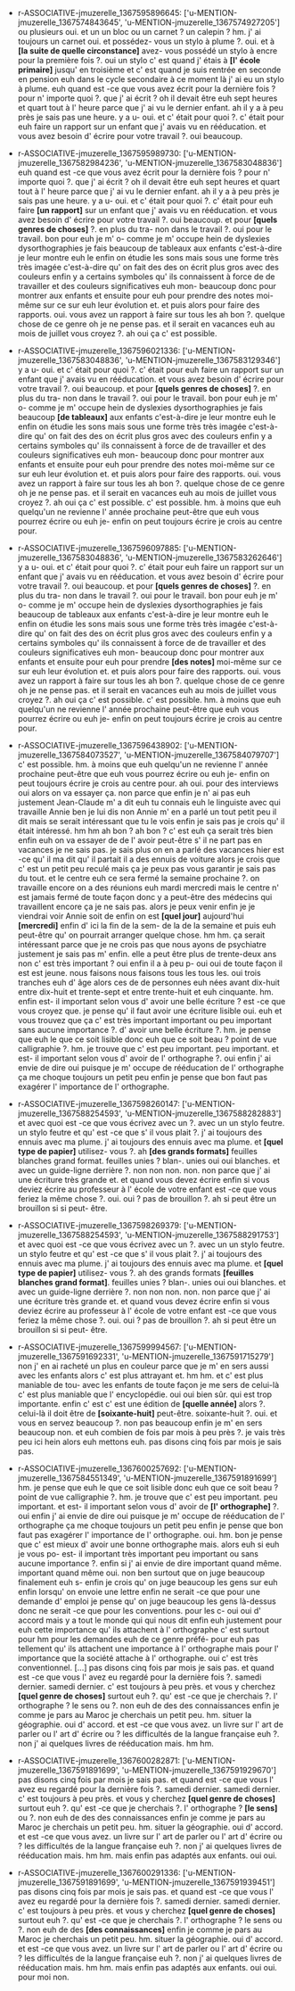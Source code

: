  * r-ASSOCIATIVE-jmuzerelle_1367595896645: ['u-MENTION-jmuzerelle_1367574843645', 'u-MENTION-jmuzerelle_1367574927205']
	ou plusieurs oui.
	 et un un bloc ou un carnet ? un calepin ? hm.
	 j' ai toujours un carnet oui.
	 et possédez- vous un stylo à plume ?.
	 oui.
	 et à **[la suite de quelle circonstance]** avez- vous possédé un stylo à encre pour la première fois ?.
	 oui un stylo c' est quand j' étais à **[l' école primaire]** jusqu' en troisième et c' est quand je suis rentrée en seconde en pension euh dans le cycle secondaire à ce moment là j' ai eu un stylo à plume.
	 euh quand est -ce que vous avez écrit pour la dernière fois ? pour n' importe quoi ?.
	 que j' ai écrit ? oh il devait être euh sept heures et quart tout à l' heure parce que j' ai vu le dernier enfant.
	 ah il y a à peu près je sais pas une heure.
	 y a u- oui.
	 et c' était pour quoi ?.
	 c' était pour euh faire un rapport sur un enfant que j' avais vu en rééducation.
	 et vous avez besoin d' écrire pour votre travail ?.
	 oui beaucoup.
	
 * r-ASSOCIATIVE-jmuzerelle_1367595989730: ['u-MENTION-jmuzerelle_1367582984236', 'u-MENTION-jmuzerelle_1367583048836']
	euh quand est -ce que vous avez écrit pour la dernière fois ? pour n' importe quoi ?.
	 que j' ai écrit ? oh il devait être euh sept heures et quart tout à l' heure parce que j' ai vu le dernier enfant.
	 ah il y a à peu près je sais pas une heure.
	 y a u- oui.
	 et c' était pour quoi ?.
	 c' était pour euh faire **[un rapport]** sur un enfant que j' avais vu en rééducation.
	 et vous avez besoin d' écrire pour votre travail ?.
	 oui beaucoup.
	 et pour **[quels genres de choses]** ?.
	 en plus du tra- non dans le travail ?.
	 oui pour le travail.
	 bon pour euh je m' o- comme je m' occupe hein de dyslexies dysorthographies je fais beaucoup de tableaux aux enfants c'est-à-dire je leur montre euh le enfin on étudie les sons mais sous une forme très très imagée c'est-à-dire qu' on fait des des on écrit plus gros avec des couleurs enfin y a certains symboles qu' ils connaissent à force de de travailler et des couleurs significatives euh mon- beaucoup donc pour montrer aux enfants et ensuite pour euh pour prendre des notes moi-même sur ce sur euh leur évolution et.
	 et puis alors pour faire des rapports.
	 oui.
	 vous avez un rapport à faire sur tous les ah bon ?.
	 quelque chose de ce genre oh je ne pense pas.
	 et il serait en vacances euh au mois de juillet vous croyez ?.
	 ah oui ça c' est possible.
	
 * r-ASSOCIATIVE-jmuzerelle_1367596021336: ['u-MENTION-jmuzerelle_1367583048836', 'u-MENTION-jmuzerelle_1367583129346']
	y a u- oui.
	 et c' était pour quoi ?.
	 c' était pour euh faire un rapport sur un enfant que j' avais vu en rééducation.
	 et vous avez besoin d' écrire pour votre travail ?.
	 oui beaucoup.
	 et pour **[quels genres de choses]** ?.
	 en plus du tra- non dans le travail ?.
	 oui pour le travail.
	 bon pour euh je m' o- comme je m' occupe hein de dyslexies dysorthographies je fais beaucoup **[de tableaux]** aux enfants c'est-à-dire je leur montre euh le enfin on étudie les sons mais sous une forme très très imagée c'est-à-dire qu' on fait des des on écrit plus gros avec des couleurs enfin y a certains symboles qu' ils connaissent à force de de travailler et des couleurs significatives euh mon- beaucoup donc pour montrer aux enfants et ensuite pour euh pour prendre des notes moi-même sur ce sur euh leur évolution et.
	 et puis alors pour faire des rapports.
	 oui.
	 vous avez un rapport à faire sur tous les ah bon ?.
	 quelque chose de ce genre oh je ne pense pas.
	 et il serait en vacances euh au mois de juillet vous croyez ?.
	 ah oui ça c' est possible.
	 c' est possible.
	 hm.
	 à moins que euh quelqu'un ne revienne l' année prochaine peut-être que euh vous pourrez écrire ou euh je- enfin on peut toujours écrire je crois au centre pour.
	
 * r-ASSOCIATIVE-jmuzerelle_1367596097885: ['u-MENTION-jmuzerelle_1367583048836', 'u-MENTION-jmuzerelle_1367583262646']
	y a u- oui.
	 et c' était pour quoi ?.
	 c' était pour euh faire un rapport sur un enfant que j' avais vu en rééducation.
	 et vous avez besoin d' écrire pour votre travail ?.
	 oui beaucoup.
	 et pour **[quels genres de choses]** ?.
	 en plus du tra- non dans le travail ?.
	 oui pour le travail.
	 bon pour euh je m' o- comme je m' occupe hein de dyslexies dysorthographies je fais beaucoup de tableaux aux enfants c'est-à-dire je leur montre euh le enfin on étudie les sons mais sous une forme très très imagée c'est-à-dire qu' on fait des des on écrit plus gros avec des couleurs enfin y a certains symboles qu' ils connaissent à force de de travailler et des couleurs significatives euh mon- beaucoup donc pour montrer aux enfants et ensuite pour euh pour prendre **[des notes]** moi-même sur ce sur euh leur évolution et.
	 et puis alors pour faire des rapports.
	 oui.
	 vous avez un rapport à faire sur tous les ah bon ?.
	 quelque chose de ce genre oh je ne pense pas.
	 et il serait en vacances euh au mois de juillet vous croyez ?.
	 ah oui ça c' est possible.
	 c' est possible.
	 hm.
	 à moins que euh quelqu'un ne revienne l' année prochaine peut-être que euh vous pourrez écrire ou euh je- enfin on peut toujours écrire je crois au centre pour.
	
 * r-ASSOCIATIVE-jmuzerelle_1367596438902: ['u-MENTION-jmuzerelle_1367584073527', 'u-MENTION-jmuzerelle_1367584079707']
	c' est possible.
	 hm.
	 à moins que euh quelqu'un ne revienne l' année prochaine peut-être que euh vous pourrez écrire ou euh je- enfin on peut toujours écrire je crois au centre pour.
	 ah oui.
	 pour des interviews oui alors on va essayer ça.
	 non parce que enfin je n' ai pas euh justement Jean-Claude m' a dit euh tu connais euh le linguiste avec qui travaille Annie ben je lui dis non Annie m' en a parlé un tout petit peu il dit mais se serait intéressant que tu le vois enfin je sais pas je crois qu' il était intéressé.
	 hm hm ah bon ? ah bon ? c' est euh ça serait très bien enfin euh on va essayer de de l' avoir peut-être s' il ne part pas en vacances je ne sais pas.
	 je sais plus on en a parlé des vacances hier est -ce qu' il ma dit qu' il partait il a des ennuis de voiture alors je crois que c' est un petit peu reculé mais ça je peux pas vous garantir je sais pas du tout.
	 et le centre euh ce sera fermé la semaine prochaine ?.
	 on travaille encore on a des réunions euh mardi mercredi mais le centre n' est jamais fermé de toute façon donc y a peut-être des médecins qui travaillent encore ça je ne sais pas.
	 alors je peux venir enfin je je viendrai voir Annie soit de enfin on est **[quel jour]** aujourd'hui **[mercredi]** enfin d' ici la fin de la sem- de la de la semaine et puis euh peut-être qu' on pourrait arranger quelque chose.
	 hm hm.
	 ça serait intéressant parce que je ne crois pas que nous ayons de psychiatre justement je sais pas m' enfin.
	 elle a peut être plus de trente-deux ans non c' est très important ? oui enfin il a à peu p- oui oui de toute façon il est est jeune.
	 nous faisons nous faisons tous les tous les.
	 oui trois tranches euh d' âge alors ces de de personnes euh nées avant dix-huit entre dix-huit et trente-sept et entre trente-huit et euh cinquante.
	 hm.
	 enfin est- il important selon vous d' avoir une belle écriture ? est -ce que vous croyez que.
	 je pense qu' il faut avoir une écriture lisible oui.
	 euh et vous trouvez que ça c' est très important important ou peu important sans aucune importance ?.
	 d' avoir une belle écriture ?.
	 hm.
	 je pense que euh le que ce soit lisible donc euh que ce soit beau ? point de vue calligraphie ?.
	 hm.
	 je trouve que c' est peu important.
	 peu important.
	 et est- il important selon vous d' avoir de l' orthographe ?.
	 oui enfin j' ai envie de dire oui puisque je m' occupe de rééducation de l' orthographe ça me choque toujours un petit peu enfin je pense que bon faut pas exagérer l' importance de l' orthographe.
	
 * r-ASSOCIATIVE-jmuzerelle_1367598260147: ['u-MENTION-jmuzerelle_1367588254593', 'u-MENTION-jmuzerelle_1367588282883']
	et avec quoi est -ce que vous écrivez avec un ?.
	 avec un un stylo feutre.
	 un stylo feutre et qu' est -ce que s' il vous plait ?.
	 j' ai toujours des ennuis avec ma plume.
	 j' ai toujours des ennuis avec ma plume.
	 et **[quel type de papier]** utilisez- vous ?.
	 ah **[des grands formats]** feuilles blanches grand format.
	 feuilles unies ? blan-.
	 unies oui oui blanches.
	 et avec un guide-ligne derrière ?.
	 non non non.
	 non.
	 non parce que j' ai une écriture très grande et.
	 et quand vous devez écrire enfin si vous deviez écrire au professeur à l' école de votre enfant est -ce que vous feriez la même chose ?.
	 oui.
	 oui ? pas de brouillon ?.
	 ah si peut être un brouillon si si peut- être.
	
 * r-ASSOCIATIVE-jmuzerelle_1367598269379: ['u-MENTION-jmuzerelle_1367588254593', 'u-MENTION-jmuzerelle_1367588291753']
	et avec quoi est -ce que vous écrivez avec un ?.
	 avec un un stylo feutre.
	 un stylo feutre et qu' est -ce que s' il vous plait ?.
	 j' ai toujours des ennuis avec ma plume.
	 j' ai toujours des ennuis avec ma plume.
	 et **[quel type de papier]** utilisez- vous ?.
	 ah des grands formats **[feuilles blanches grand format]**.
	 feuilles unies ? blan-.
	 unies oui oui blanches.
	 et avec un guide-ligne derrière ?.
	 non non non.
	 non.
	 non parce que j' ai une écriture très grande et.
	 et quand vous devez écrire enfin si vous deviez écrire au professeur à l' école de votre enfant est -ce que vous feriez la même chose ?.
	 oui.
	 oui ? pas de brouillon ?.
	 ah si peut être un brouillon si si peut- être.
	
 * r-ASSOCIATIVE-jmuzerelle_1367599994567: ['u-MENTION-jmuzerelle_1367591692331', 'u-MENTION-jmuzerelle_1367591715279']
	non j' en ai racheté un plus en couleur parce que je m' en sers aussi avec les enfants alors c' est plus attrayant et.
	 hm hm.
	 et c' est plus maniable de tou- avec les enfants de toute façon je me sers de celui-là c' est plus maniable que l' encyclopédie.
	 oui oui bien sûr.
	 qui est trop importante.
	 enfin c' est c' est une édition de **[quelle année]** alors ?.
	 celui-là il doit être de **[soixante-huit]** peut-être.
	 soixante-huit ?.
	 oui.
	 et vous en servez beaucoup ?.
	 non pas beaucoup enfin je m' en sers beaucoup non.
	 et euh combien de fois par mois à peu près ?.
	 je vais très peu ici hein alors euh mettons euh.
	 pas disons cinq fois par mois je sais pas.
	
 * r-ASSOCIATIVE-jmuzerelle_1367600257692: ['u-MENTION-jmuzerelle_1367584551349', 'u-MENTION-jmuzerelle_1367591891699']
	hm.
	 je pense que euh le que ce soit lisible donc euh que ce soit beau ? point de vue calligraphie ?.
	 hm.
	 je trouve que c' est peu important.
	 peu important.
	 et est- il important selon vous d' avoir de **[l' orthographe]** ?.
	 oui enfin j' ai envie de dire oui puisque je m' occupe de rééducation de l' orthographe ça me choque toujours un petit peu enfin je pense que bon faut pas exagérer l' importance de l' orthographe.
	 oui.
	 hm.
	 bon je pense que c' est mieux d' avoir une bonne orthographe mais.
	 alors euh si euh je vous po- est- il important très important peu important ou sans aucune importance ?.
	 enfin si j' ai envie de dire important quand même.
	 important quand même oui.
	 non ben surtout que on juge beaucoup finalement euh s- enfin je crois qu' on juge beaucoup les gens sur euh enfin lorsqu' on envoie une lettre enfin ne serait -ce que pour une demande d' emploi je pense qu' on juge beaucoup les gens là-dessus donc ne serait -ce que pour les conventions.
	 pour les c- oui oui d' accord mais y a tout le monde qui qui nous dit enfin euh justement pour euh cette importance qu' ils attachent à l' orthographe c' est surtout pour hm pour les demandes euh de ce genre préfé- pour euh pas tellement qu' ils attachent une importance à l' orthographe mais pour l' importance que la société attache à l' orthographe.
	 oui c' est très conventionnel.
	 [...] pas disons cinq fois par mois je sais pas.
	 et quand est -ce que vous l' avez eu regardé pour la dernière fois ?.
	 samedi dernier.
	 samedi dernier.
	 c' est toujours à peu près.
	 et vous y cherchez **[quel genre de choses]** surtout euh ?.
	 qu' est -ce que je cherchais ?.
	 l' orthographe ? le sens ou ?.
	 non euh de des des connaissances enfin je comme je pars au Maroc je cherchais un petit peu.
	 hm.
	 situer la géographie.
	 oui d' accord.
	 et est -ce que vous avez.
	 un livre sur l' art de parler ou l' art d' écrire ou ? les difficultés de la langue française euh ?.
	 non j' ai quelques livres de rééducation mais.
	 hm hm.
	
 * r-ASSOCIATIVE-jmuzerelle_1367600282871: ['u-MENTION-jmuzerelle_1367591891699', 'u-MENTION-jmuzerelle_1367591929670']
	pas disons cinq fois par mois je sais pas.
	 et quand est -ce que vous l' avez eu regardé pour la dernière fois ?.
	 samedi dernier.
	 samedi dernier.
	 c' est toujours à peu près.
	 et vous y cherchez **[quel genre de choses]** surtout euh ?.
	 qu' est -ce que je cherchais ?.
	 l' orthographe ? **[le sens]** ou ?.
	 non euh de des des connaissances enfin je comme je pars au Maroc je cherchais un petit peu.
	 hm.
	 situer la géographie.
	 oui d' accord.
	 et est -ce que vous avez.
	 un livre sur l' art de parler ou l' art d' écrire ou ? les difficultés de la langue française euh ?.
	 non j' ai quelques livres de rééducation mais.
	 hm hm.
	 mais enfin pas adaptés aux enfants.
	 oui oui.
	
 * r-ASSOCIATIVE-jmuzerelle_1367600291336: ['u-MENTION-jmuzerelle_1367591891699', 'u-MENTION-jmuzerelle_1367591939451']
	pas disons cinq fois par mois je sais pas.
	 et quand est -ce que vous l' avez eu regardé pour la dernière fois ?.
	 samedi dernier.
	 samedi dernier.
	 c' est toujours à peu près.
	 et vous y cherchez **[quel genre de choses]** surtout euh ?.
	 qu' est -ce que je cherchais ?.
	 l' orthographe ? le sens ou ?.
	 non euh de des **[des connaissances]** enfin je comme je pars au Maroc je cherchais un petit peu.
	 hm.
	 situer la géographie.
	 oui d' accord.
	 et est -ce que vous avez.
	 un livre sur l' art de parler ou l' art d' écrire ou ? les difficultés de la langue française euh ?.
	 non j' ai quelques livres de rééducation mais.
	 hm hm.
	 mais enfin pas adaptés aux enfants.
	 oui oui.
	 pour moi non.
	
